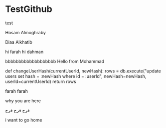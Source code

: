 # TestGithub
test



Hosam Almoghraby

Diaa Alkhatib

hi farah
hi dahman

bbbbbbbbbbbbbbbbbbb
Hello from Mohammad


def changeUserHash(currentUserId, newHash):
    rows = db.execute("update  users set hash = :newHash where id = :userId",
                      newHash=newHash, userId=currentUserId)
    return rows


farah
farah


why you are here


   فرح
   فرح
   فرح



i want to go home



